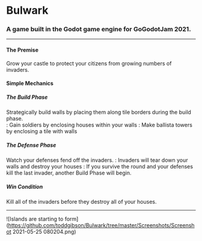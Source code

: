 # Bulwark
### A game built in the Godot game engine for GoGodotJam 2021. 

----------

#### The Premise

Grow your castle to protect your citizens from growing numbers of invaders.

#### Simple Mechanics

##### The Build Phase

Strategically build walls by placing them along tile borders during the build phase.  
: Gain soldiers by enclosing houses within your walls
: Make ballista towers by enclosing a tile with walls

 ##### The Defense Phase

Watch your defenses fend off the invaders.
: Invaders will tear down your walls and destroy your houses
: If you survive the round and your defenses kill the last invader, another Build Phase will begin.

##### Win Condition

Kill all of the invaders before they destroy all of your houses.

----------

![Islands are starting to form](https://github.com/toddgibson/Bulwark/tree/master/Screenshots/Screenshot 2021-05-25 080204.png)
